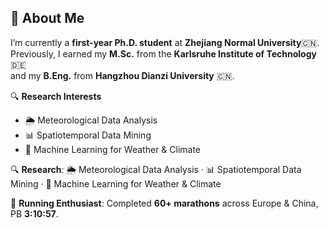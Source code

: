 ## 👋 About Me

I’m currently a **first-year Ph.D. student** at **Zhejiang Normal University**🇨🇳.  
Previously, I earned my **M.Sc.** from the **Karlsruhe Institute of Technology** 🇩🇪  
and my **B.Eng.** from **Hangzhou Dianzi University** 🇨🇳.  

🔍 **Research Interests**  
- 🌦 Meteorological Data Analysis  
- 📊 Spatiotemporal Data Mining  
- 🤖 Machine Learning for Weather & Climate  

🔍 **Research**: 🌦 Meteorological Data Analysis · 📊 Spatiotemporal Data Mining · 🤖 Machine Learning for Weather & Climate  

🏃 **Running Enthusiast**: Completed **60+ marathons** across Europe & China, PB **3:10:57**.
